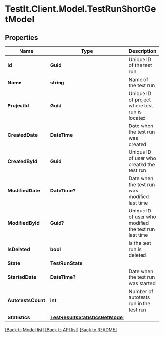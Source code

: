 # TestIt.Client.Model.TestRunShortGetModel

## Properties

Name | Type | Description | Notes
------------ | ------------- | ------------- | -------------
**Id** | **Guid** | Unique ID of the test run | [optional] 
**Name** | **string** | Name of the test run | [optional] 
**ProjectId** | **Guid** | Unique ID of project where test run is located | [optional] 
**CreatedDate** | **DateTime** | Date when the test run was created | [optional] 
**CreatedById** | **Guid** | Unique ID of user who created the test run | [optional] 
**ModifiedDate** | **DateTime?** | Date when the test run was modified last time | [optional] 
**ModifiedById** | **Guid?** | Unique ID of user who modified the test run last time | [optional] 
**IsDeleted** | **bool** | Is the test run is deleted | [optional] 
**State** | **TestRunState** |  | 
**StartedDate** | **DateTime?** | Date when the test run was started | [optional] 
**AutotestsCount** | **int** | Number of autotests run in the test run | [optional] 
**Statistics** | [**TestResultsStatisticsGetModel**](TestResultsStatisticsGetModel.md) |  | 

[[Back to Model list]](../README.md#documentation-for-models) [[Back to API list]](../README.md#documentation-for-api-endpoints) [[Back to README]](../README.md)


